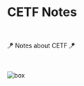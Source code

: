 # CETF Notes

<br/>


🪁 Notes about CETF 🪁

<br/>


![box](https://user-images.githubusercontent.com/78451795/141664374-367beef3-bb89-439c-a74b-a98b322753e5.png)
